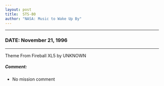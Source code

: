 ```yaml
---
layout: post
title:  STS-80
author: "NASA: Music to Wake Up By"
---
```


----
### DATE: November 21, 1996
----
Theme From Fireball XL5 by UNKNOWN

##### Comment:
* No mission comment
